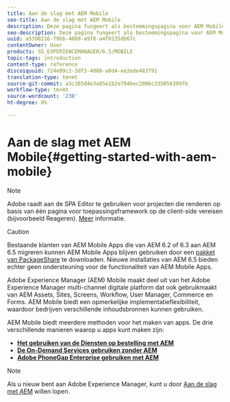 ```yaml
---
title: Aan de slag met AEM Mobile
seo-title: Aan de slag met AEM Mobile
description: Deze pagina fungeert als bestemmingspagina voor AEM Mobile. Volg deze pagina als beginpunt voor meer informatie over de drie verschillende manieren om apps te maken.
seo-description: Deze pagina fungeert als bestemmingspagina voor AEM Mobile. Volg deze pagina als beginpunt voor meer informatie over de drie verschillende manieren om apps te maken.
uuid: a5398216-f9bb-4009-a9f8-a4f0135db67c
contentOwner: User
products: SG_EXPERIENCEMANAGER/6.5/MOBILE
topic-tags: introduction
content-type: reference
discoiquuid: 724e09c2-3df3-4080-a0d4-ee2ede483791
translation-type: tm+mt
source-git-commit: a3c303d4e3a85e1b2e794bec2006c335056309fb
workflow-type: tm+mt
source-wordcount: '238'
ht-degree: 0%

---
```



# Aan de slag met AEM Mobile{#getting-started-with-aem-mobile}

>[!NOTE]
>
>Adobe raadt aan de SPA Editor te gebruiken voor projecten die renderen op basis van één pagina voor toepassingsframework op de client-side vereisen (bijvoorbeeld Reageren). [Meer](/help/sites-developing/spa-overview.md) informatie.

>[!CAUTION]
>
>Bestaande klanten van AEM Mobile Apps die van AEM 6.2 of 6.3 aan AEM 6.5 migreren kunnen AEM Mobile Apps blijven gebruiken door een [pakket van PackageShare](https://www.adobeaemcloud.com/content/marketplace/marketplaceProxy.html?packagePath=/content/companies/public/adobe/packages/cq640/compatpack/aem-mobile-package) te downloaden. Nieuwe installaties van AEM 6.5 bieden echter geen ondersteuning voor de functionaliteit van AEM Mobile Apps.

Adobe Experience Manager (AEM) Mobile maakt deel uit van het Adobe Experience Manager multi-channel digitale platform dat ook gebruikmaakt van AEM Assets, Sites, Screens, Workflow, User Manager, Commerce en Forms. AEM Mobile biedt een opmerkelijke implementatieflexibiliteit, waardoor bedrijven verschillende inhoudsbronnen kunnen gebruiken.

AEM Mobile biedt meerdere methoden voor het maken van apps. De drie verschillende manieren waarop u apps kunt maken zijn:

* **[Het gebruiken van de Diensten op bestelling met AEM](/help/mobile/getting-started-aem-mobile-on-demand.md)**
* **[De On-Demand Services gebruiken zonder AEM](https://helpx.adobe.com/digital-publishing-solution/topics.html)**
* **[Adobe PhoneGap Enterprise gebruiken met AEM](/help/mobile/getting-started-aem-mobile-phonegap.md)**

>[!NOTE]
>
>Als u nieuw bent aan Adobe Experience Manager, kunt u door [Aan de slag met AEM](/help/sites-deploying/deploy.md) willen lopen.
